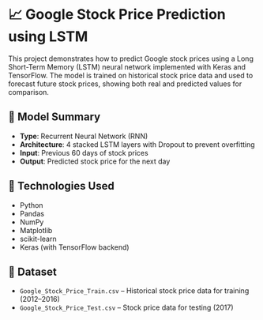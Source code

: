 # 📈 Google Stock Price Prediction using LSTM

This project demonstrates how to predict Google stock prices using a Long Short-Term Memory (LSTM) neural network implemented with Keras and TensorFlow. The model is trained on historical stock price data and used to forecast future stock prices, showing both real and predicted values for comparison.

## 🧠 Model Summary

- **Type**: Recurrent Neural Network (RNN)
- **Architecture**: 4 stacked LSTM layers with Dropout to prevent overfitting
- **Input**: Previous 60 days of stock prices
- **Output**: Predicted stock price for the next day

## 🔧 Technologies Used

- Python
- Pandas
- NumPy
- Matplotlib
- scikit-learn
- Keras (with TensorFlow backend)

## 📁 Dataset

- `Google_Stock_Price_Train.csv` – Historical stock price data for training (2012–2016)
- `Google_Stock_Price_Test.csv` – Stock price data for testing (2017)

